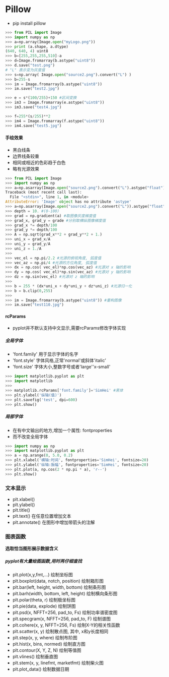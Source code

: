 # Pillow
- pip install pillow

```python
>>> from PIL import Image
>>> import numpy as np
>>> a=np.array(Image.open("myLogo.png"))
>>> print (a.shape, a.dtype)
(640, 640, 4) uint8
>>> b=[255,255,255,510]-a
>>> d=Image.fromarray(b.astype("uint8"))
>>> d.save("test.png")
# "L" 表示变为灰度值
>>> s=np.array( Image.open("source2.png").convert("L") )
>>> b=255-s
>>> im = Image.fromarray(b.astype("uint8"))
>>> im.save("test2.jpg")

>>> e = s*(100/255)+150 #区间变换
>>> im3 = Image.fromarray(e.astype("uint8"))
>>> im3.save("test4.jpg")

>>> f=255*(s/255)**2
>>> im4 = Image.fromarray(f.astype("uint8"))
>>> im4.save("test5.jpg")
```
#### 手绘效果
- 黑白线条
- 边界线条较重
- 相同或相近的色彩趋于白色
- 略有光源效果

```python
>>> from PIL import Image
>>> import numpy as np
>>> a=np.asarray(Image.open("source2.png").convert("L").astype("float"))
Traceback (most recent call last):
  File "<stdin>", line 1, in <module>
AttributeError: 'Image' object has no attribute 'astype'
>>> a=np.asarray(Image.open("source2.png").convert("L")).astype("float")
>>> depth = 10. #(0-100)
>>> grad = np.gradient(a) #取图像灰度梯度值
>>> grad_x, grad_y = grade #分别取横纵图像梯度值
>>> grad_x *= depth/100
>>> grad_y *= depth/100
>>> A = np.sqrt(grad_x**2 + grad_y**2 + 1.)
>>> uni_x = grad_x/A
>>> uni_y = grad_y/A
>>> uni_z = 1./A
>>> 
>>> vec_el = np.pi/2.2 #光源的俯视角度, 弧度值
>>> vec_az = np.pi/4 #光源的方位角度, 弧度值
>>> dx = np.cos( vec_el)*np.cos(vec_az) #光源对 x 轴的影响
>>> dy = np.cos( vec_el)*np.sin(vec_az) #光源对 y 轴的影响
>>> dz = np.sin(vec_el) #光源对 z 轴的影响
>>> 
>>> b = 255 * (dx*uni_x + dy*uni_y + dz*uni_z) #光源归一化
>>> b = b.clip(0,255)
>>> 
>>> im = Image.fromarray(b.astype("uint8")) #重构图像
>>> im.save("test110.jpg")
```

#### rcParams
- pyplot并不默认支持中文显示,需要rcParams修改字体实现

##### 全局字体
- 'font.family' 用于显示字体的名字
- 'font.style' 字体风格,正常'normal'或斜体'italic'
- 'font.size' 字体大小,整数字号或者'large''x-small'

```python
>>> import matplotlib.pyplot as plt
>>> import matplotlib
>>> 
>>> matplotlib.rcParams['font.family']='SimHei' #黑体
>>> plt.ylabel('纵轴(值)')
>>> plt.savefig('test', dpi=600)
>>> plt.show()
```

##### 局部字体
- 在有中文输出的地方,增加一个属性: fontproperties
- 而不改变全局字体

```python
>>> import numpy as np
>>> import matplotlib.pyplot as plt
>>> a = np.arange(0, 5.0, 0.2)
>>> plt.xlabel('横轴:时间', fontproperties='SimHei', fontsize=20)
>>> plt.ylabel('纵轴:振幅', fontproperties='SimHei', fontsize=20)
>>> plt.plot(a, np.cos(2 * np.pi * a), 'r--')
>>> plt.show()
```

### 文本显示
- plt.xlabel()
- plt.ylabel()
- plt.title()
- plt.text() 在任意位置增加文本
- plt.annotate() 在图形中增加带箭头的注解


### 图表函数
**选取恰当图形展示数据含义**
##### pyplot有大量绘图函数,用时再仔细查找
- plt.plot(x,y,fmt,...) 绘制坐标图
- plt.boxplot(data, notch, position) 绘制箱形图
- plt.bar(left, height, width, bottom) 绘制条形图
- plt.barh(width, bottom, left, height) 绘制横向条形图
- plt.polar(theta, r) 绘制极坐标图
- plt.pie(data, explode) 绘制饼图
- plt.psd(x, NFFT=256, pad\_to, Fs) 绘制功率谱密度图
- plt.specgram(x, NFFT=256, pad\_to, F) 绘制谱图
- plt.cohere(x, y, NFFT=256, Fs) 绘制X-Y的相关性函数
- plt.scatter(x, y) 绘制散点图, 其中, x和y长度相同
- plt.step(x, y, where) 绘制布阶图
- plt.hist(x, bins, normed) 绘制直方图
- plt.contour(X, Y, Z, N) 绘制等值图
- plt.vlines() 绘制垂直图
- plt.stem(x, y, linefmt, marketfmt) 绘制柴火图
- plt.plot\_data() 绘制数据日期

